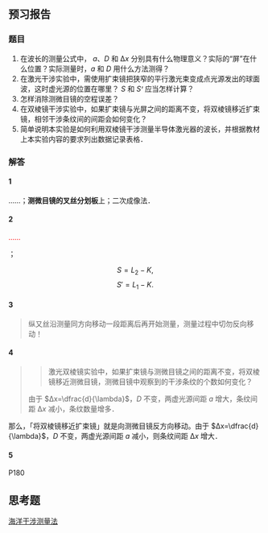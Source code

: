 ## 预习报告

### 题目

1. 在波长的测量公式中， $a、D$ 和 $∆x$ 分别具有什么物理意义？实际的“屏”在什么位置？实际测量时，$a$ 和 $D$ 用什么方法测得？
2. 在激光干涉实验中，需使用扩束镜把狭窄的平行激光束变成点光源发出的球面波，这时虚光源的位置在哪里？ $S$ 和 $Sꞌ$ 应当怎样计算？
3. 怎样消除测微目镜的空程误差？
4. 在双棱镜干涉实验中，如果扩束镜与光屏之间的距离不变，将双棱镜移近扩束镜，相邻干涉条纹间的间距会如何变化？
5. 简单说明本实验是如何利用双棱镜干涉测量半导体激光器的波长，并根据教材上本实验内容的要求列出数据记录表格．

### 解答

#### 1

……；**测微目镜的叉丝分划板**上；二次成像法．

#### 2

<p style="color: red;">……</p>；

$$S=L_2-K,$$
$$S'=L_1-K.$$

#### 3

> 纵又丝沿测量同方向移动一段距离后再开始测量，测量过程中切勿反向移动！

#### 4

> > 激光双棱镜实验中，如果扩束镜与测微目镜之间的距离不变，将双棱镜移近测微目镜，测微目镜中观察到的干涉条纹的个数如何变化？
>
> 由于 $∆x=\dfrac{d}{\lambda}$，$D$ 不变，两虚光源间距 $a$ 增大，条纹间距 $∆x$ 减小，条纹数量增多．

那么，「将双棱镜移近扩束镜」就是向测微目镜反方向移动。由于 $∆x=\dfrac{d}{\lambda}$，$D$ 不变，两虚光源间距 $a$ 减小，则条纹间距 $∆x$ 增大．

#### 5

P180

## 思考题

[海洋干涉测量法](https://www.researchgate.net/figure/The-sea-interferometry-principle-The-direct-rays-and-rays-reflected-off-the-sea-are-out_fig22_225866739)

